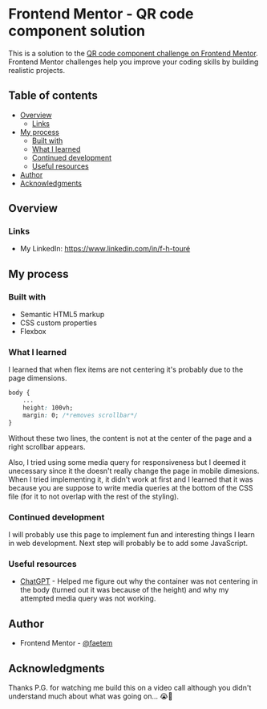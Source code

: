 # Frontend Mentor - QR code component solution

This is a solution to the [QR code component challenge on Frontend Mentor](https://www.frontendmentor.io/challenges/qr-code-component-iux_sIO_H). Frontend Mentor challenges help you improve your coding skills by building realistic projects. 

## Table of contents

- [Overview](#overview)
  - [Links](#links)
- [My process](#my-process)
  - [Built with](#built-with)
  - [What I learned](#what-i-learned)
  - [Continued development](#continued-development)
  - [Useful resources](#useful-resources)
- [Author](#author)
- [Acknowledgments](#acknowledgments)

## Overview

### Links

- My LinkedIn: https://www.linkedin.com/in/f-h-touré 

## My process

### Built with

- Semantic HTML5 markup
- CSS custom properties
- Flexbox

### What I learned

I learned that when flex items are not centering it's probably due to the page dimensions. 

```css
body {
    ...
    height: 100vh; 
    margin: 0; /*removes scrollbar*/
}
```
Without these two lines, the content is not at the center of the page and a right scrollbar appears.

Also, I tried using some media query for responsiveness but I deemed it unecessary since it the doesn't really change the page in mobile dimesions. When I tried implementing it, it didn't work at first and I learned that it was because you are suppose to write media queries at the bottom of the CSS file (for it to not overlap with the rest of the styling).

### Continued development

I will probably use this page to implement fun and interesting things I learn in web development. Next step will probably be to add some JavaScript.

### Useful resources

- [ChatGPT](https://www.chatgpt.com) - Helped me figure out why the container was not centering in the body (turned out it was because of the height) and why my attempted media query was not working.

## Author

- Frontend Mentor - [@faetem](https://www.frontendmentor.io/profile/faetem)

## Acknowledgments

Thanks P.G. for watching me build this on a video call although you didn't understand much about what was going on... :sob::pray:

